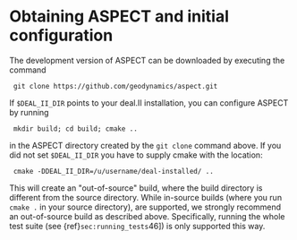 
# Obtaining ASPECT and initial configuration

The development version of ASPECT can be
downloaded by executing the command

     git clone https://github.com/geodynamics/aspect.git

If `$DEAL_II_DIR` points to your deal.II
installation, you can configure ASPECT by
running

     mkdir build; cd build; cmake ..

in the ASPECT directory created by the
`git clone` command above. If you did not set `$DEAL_II_DIR` you have to
supply cmake with the location:

     cmake -DDEAL_II_DIR=/u/username/deal-installed/ ..

This will create an "out-of-source" build, where the build
directory is different from the source directory. While in-source builds
(where you run `cmake .` in your source directory), are supported, we strongly
recommend an out-of-source build as described above. Specifically, running the
whole test suite (see {ref}`sec:running_tests`46]) is only
supported this way.
